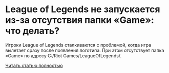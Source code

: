# League of Legends не запускается из-за отсутствия папки «Game»: что делать?



Игроки League of Legends сталкиваются с проблемой, когда игра вылетает сразу после появления логотипа. При этом отсутствует папка «Game» по адресу C:/Riot Games/LeagueOfLegends/.

[Читать статью полностью](https://xyberbara.com/gaming/lol-net-papki-game/)
